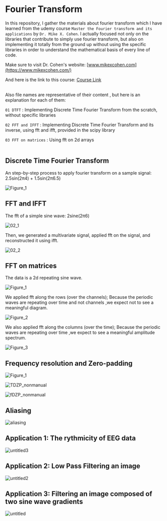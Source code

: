 # Fourier Transform
In this repository, I gather the materials about fourier transform which I have learned from the udemy course `Master the Fourier transform and its applications` by `Dr. Mike X. Cohen`. I actually focused not only on the libraries that contribute to simply use fourier transform, but also on implementing it totally from the ground up without using the specific libraries in order to understand the mathematical basis of every line of code. 

Make sure to visit Dr. Cohen's website: [www.mikexcohen.com](https://www.mikexcohen.com/)

And here is the link to this course: [Course Link](https://www.udemy.com/course/fourier-transform-mxc/)
<br><br>

Also file names are representative of their content , but here is an explanation for each of them:

`01 DTFT` : Implementing Discrete Time Fourier Transform from the scratch, without specific libraries

`02 FFT and IFFT` : Implementing Discrete Time Fourier Transform and its inverse, using fft and ifft, provided in the scipy library

`03 FFT on matrices` : Using fft on 2d arrays
<br><br>

## Discrete Time Fourier Transform
An step-by-step process to apply fourier transform on a sample signal: 2.5sin(2π4) + 1.5sin(2π6.5)

![Figure_1](https://user-images.githubusercontent.com/88426435/192046683-7eecbdba-561a-45de-a534-c94c0dee0231.png)
<br>

## FFT and IFFT
The fft of a simple sine wave: 2sine(2π6) 

![02_1](https://user-images.githubusercontent.com/88426435/192085215-66126821-d367-471e-808d-f67b9b29bfe7.png)

Then, we generated a multivariate signal, applied fft on the signal, and reconstructed it using ifft.

![02_2](https://user-images.githubusercontent.com/88426435/192085495-65e754dc-2d58-41ac-badc-9b88f6763a75.png)

## FFT on matrices
The data is a 2d repeating sine wave.

![Figure_1](https://user-images.githubusercontent.com/88426435/192085544-5180b499-1e42-4fb2-9459-fa502f26799b.png)

We applied fft along the rows (over the channels); Because the periodic waves are repeating over time and not channels ,we expect not to see a meaningful diagram.

![Figure_2](https://user-images.githubusercontent.com/88426435/192085769-f3da5320-5072-4f32-9379-6cba22b7d14f.png)

We also applied fft along the columns (over the time); Because the periodic waves are repeating over time ,we expect to see a meaningful amplitude spectrum.

![Figure_3](https://user-images.githubusercontent.com/88426435/192085775-586118d1-4880-4c66-8a5f-184b056a79a6.png)

## Frequency resolution and Zero-padding

![Figure_1](https://user-images.githubusercontent.com/88426435/192090120-aa6d0eca-2f83-404b-929e-7ee770457527.png)

![TDZP_nonmanual](https://user-images.githubusercontent.com/88426435/192090128-d53ff242-51cd-4242-90b2-62b391208a7d.png)

![fDZP_nonmanual](https://user-images.githubusercontent.com/88426435/192090133-17f471d9-3ba0-4977-8912-e16bc9a93d78.png)

## Aliasing

![aliasing](https://user-images.githubusercontent.com/88426435/192090153-5e1f04a9-e84c-447e-88fb-f51beaba48e0.png)

## Application 1: The rythmicity of EEG data

![untitled3](https://user-images.githubusercontent.com/88426435/192090329-9c3ffb7a-6e1b-4fa7-86ee-dcbee224c238.png)


## Application 2: Low Pass Filtering an image

![untitled2](https://user-images.githubusercontent.com/88426435/192090335-9e17eeee-d0c6-4670-a41b-57567b99860b.png)

## Application 3: Filtering an image composed of two sine wave gradients

![untitled](https://user-images.githubusercontent.com/88426435/192090342-639c7a4b-5d5c-4f6f-8c98-891a724214ce.png)
